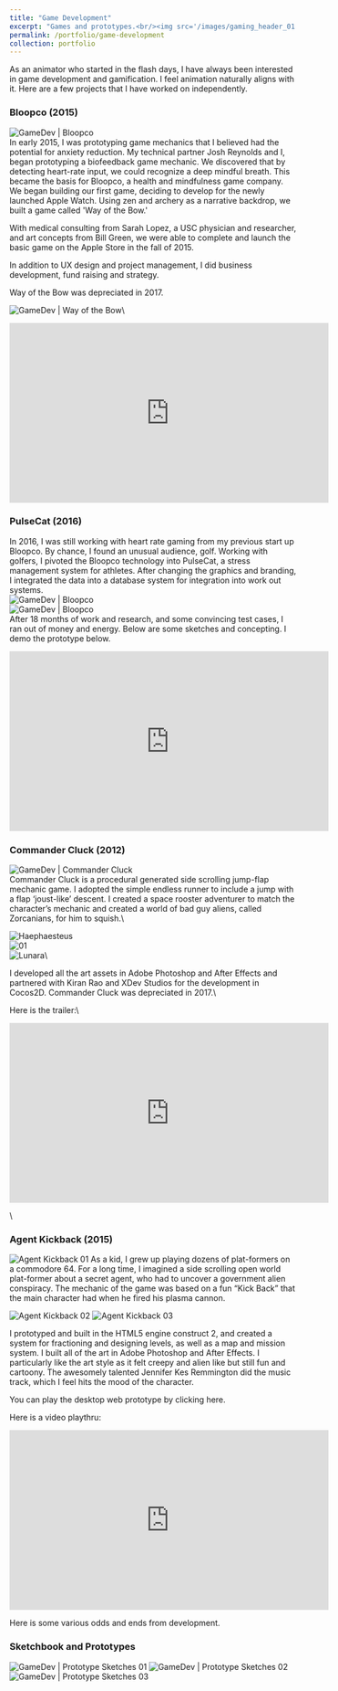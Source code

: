 ```yaml
---
title: "Game Development"
excerpt: "Games and prototypes.<br/><img src='/images/gaming_header_01.png'>"
permalink: /portfolio/game-development
collection: portfolio
---
```

As an animator who started in the flash days, I have always been interested in game development and gamification. I feel animation naturally aligns with it. Here are a few projects that I have worked on independently.


### Bloopco (2015)

![GameDev | Bloopco](https://nyeguy.github.io/images/portfolio/gamedev/bloopco.png)\
In early 2015, I was prototyping game mechanics that I believed had the potential for anxiety reduction. My technical partner Josh Reynolds and I, began prototyping a biofeedback game mechanic. We discovered that by detecting heart-rate input, we could recognize a deep mindful breath. This became the basis for Bloopco, a health and mindfulness game company. We began building our first game, deciding to develop for the newly launched Apple Watch. Using zen and archery as a narrative backdrop, we built a game called 'Way of the Bow.'

With medical consulting from Sarah Lopez, a USC physician and researcher, and art concepts from Bill Green, we were able to complete and launch the basic game on the Apple Store in the fall of 2015.

In addition to UX design and project management, I did business development, fund raising and strategy.

Way of the Bow was depreciated in 2017.
<br>

![GameDev | Way of the Bow](https://nyeguy.github.io/images/portfolio/gamedev/waybow.png)\

<iframe width="560" height="315" src="https://www.youtube.com/embed/bGUDj-gJw5Y" title="YouTube video player" frameborder="0" allow="accelerometer; autoplay; clipboard-write; encrypted-media; gyroscope; picture-in-picture" allowfullscreen></iframe>

### PulseCat (2016)

In 2016, I was still working with heart rate gaming from my previous start up Bloopco. By chance, I found an unusual audience, golf. Working with golfers, I pivoted the Bloopco technology into PulseCat, a stress management system for athletes. After changing the graphics and branding, I integrated the data into a database system for integration into work out systems.
\
![GameDev | Bloopco](https://nyeguy.github.io/images/portfolio/gamedev/bloopco_concept_01.png)\
![GameDev | Bloopco](https://nyeguy.github.io/images/portfolio/gamedev/bloopco_concept_03-1.png)
\
After 18 months of work and research, and some convincing test cases, I ran out of money and energy. Below are some sketches and concepting. I demo the prototype below.

<iframe width="560" height="315" src="https://www.youtube.com/embed/9O2m3T3FzpQ" title="YouTube video player" frameborder="0" allow="accelerometer; autoplay; clipboard-write; encrypted-media; gyroscope; picture-in-picture" allowfullscreen></iframe>

### Commander Cluck (2012)
![GameDev | Commander Cluck](https://nyeguy.github.io/images/portfolio/gamedev/CommanderCluck1.png)\
Commander Cluck is a procedural generated side scrolling jump-flap mechanic game. I adopted the simple endless runner to include a jump with a flap ‘joust-like’ descent. I created a space rooster adventurer to match the character’s mechanic and created a world of bad guy aliens, called Zorcanians, for him to squish.\

![Haephaesteus](https://nyeguy.github.io/images/portfolio/gamedev/cluck_haephaesteus.png)\
![01](https://nyeguy.github.io/images/portfolio/gamedev/okeefenokia.png)\
![Lunara](https://nyeguy.github.io/images/portfolio/gamedev/lunara.png)\

I developed all the art assets in Adobe Photoshop and After Effects and partnered with Kiran Rao and XDev Studios for the development in Cocos2D. Commander Cluck was depreciated in 2017.\

Here is the trailer:\

<iframe width="560" height="315" src="https://www.youtube.com/embed/uwPI1RS_Btc" title="YouTube video player" frameborder="0" allow="accelerometer; autoplay; clipboard-write; encrypted-media; gyroscope; picture-in-picture" allowfullscreen></iframe>

\
### Agent Kickback (2015)
![Agent Kickback 01](https://nyeguy.github.io/images/portfolio/gamedev/AK_header.png)
As a kid, I grew up playing dozens of plat-formers on a commodore 64. For a long time, I imagined a side scrolling open world plat-former about a secret agent, who had to uncover a government alien conspiracy. The mechanic of the game was based on a fun “Kick Back” that the main character had when he fired his plasma cannon.

![Agent Kickback 02](https://nyeguy.github.io/images/portfolio/gamedev/AK_01.png)
![Agent Kickback 03](https://nyeguy.github.io/images/portfolio/gamedev/AK_03.png)

I prototyped and built in the HTML5 engine construct 2, and created a system for fractioning and designing levels, as well as a map and mission system. I built all of the art in Adobe Photoshop and After Effects. I particularly like the art style as it felt creepy and alien like but still fun and cartoony. The awesomely talented Jennifer Kes Remmington did the music track, which I feel hits the mood of the character.

You can play the desktop web prototype by clicking here.

Here is a video playthru:

<iframe width="560" height="315" src="https://www.youtube.com/embed/A_HFR5cmXPU" title="YouTube video player" frameborder="0" allow="accelerometer; autoplay; clipboard-write; encrypted-media; gyroscope; picture-in-picture" allowfullscreen></iframe>

Here is some various odds and ends from development.

### Sketchbook and Prototypes
![GameDev | Prototype Sketches 01](https://nyeguy.github.io/images/portfolio/prototypes/prototypes_01.png)
![GameDev | Prototype Sketches 02](https://nyeguy.github.io/images/portfolio/prototypes/prototypes_02.png)
![GameDev | Prototype Sketches 03](https://nyeguy.github.io/images/portfolio/prototypes/prototypes_03.png)
